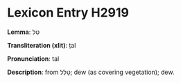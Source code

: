 # Lexicon Entry H2919

**Lemma**: טַל

**Transliteration (xlit)**: ṭal

**Pronunciation**: tal

**Description**:
from טָלַל; dew (as covering vegetation); dew.

